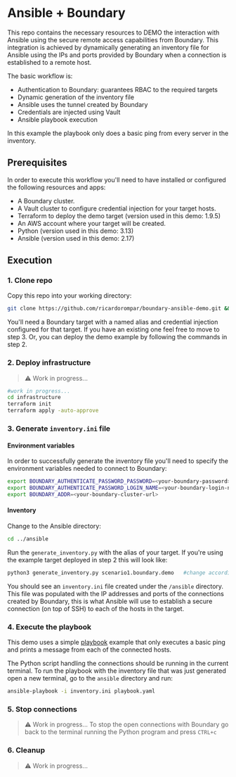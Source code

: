 # Ansible + Boundary
This repo contains the necessary resources to DEMO the interaction with Ansible using the secure remote access capabilities from Boundary. This integration is achieved by dynamically generating an inventory file for Ansible using the IPs and ports provided by Boundary when a connection is established to a remote host.

The basic workflow is:
- Authentication to Boundary: guarantees RBAC to the required targets
- Dynamic generation of the inventory file
- Ansible uses the tunnel created by Boundary 
- Credentials are injected using Vault
- Ansible playbook execution

In this example the playbook only does a basic ping from every server in the inventory.

## Prerequisites
In order to execute this workflow you'll need to have installed or configured the following resources and apps:
- A Boundary cluster.
- A Vault cluster to configure credential injection for your target hosts.
- Terraform to deploy the demo target (version used in this demo: 1.9.5)
- An AWS account where your target will be created.
- Python (version used in this demo: 3.13)
- Ansible (version used in this demo: 2.17)

## Execution

### 1. Clone repo
Copy this repo into your working directory:
```bash
git clone https://github.com/ricardorompar/boundary-ansible-demo.git && cd boundary-ansible-demo
```

You'll need a Boundary target with a named alias and credential injection configured for that target. If you have an existing one feel free to move to step 3. Or, you can deploy the demo example by following the commands in step 2.

### 2. Deploy infrastructure
> ⚠️ Work in progress...
```bash
#work in progress...
cd infrastructure
terraform init
terraform apply -auto-approve
```

### 3. Generate `inventory.ini` file

#### Environment variables
In order to successfully generate the inventory file you'll need to specify the environment variables needed to connect to Boundary:
```bash
export BOUNDARY_AUTHENTICATE_PASSWORD_PASSWORD=<your-boundary-password>
export BOUNDARY_AUTHENTICATE_PASSWORD_LOGIN_NAME=<your-boundary-login-name>
export BOUNDARY_ADDR=<your-boundary-cluster-url>
```

#### Inventory
Change to the Ansible directory:

```bash
cd ../ansible
```

Run the `generate_inventory.py` with the alias of your target. If you're using the example target deployed in step 2 this will look like:
```bash
python3 generate_inventory.py scenario1.boundary.demo   #change according to your alias
```

You should see an `inventory.ini` file created under the `/ansible` directory. This file was populated with the IP addresses and ports of the connections created by Boundary, this is what Ansible will use to establish a secure connection (on top of SSH) to each of the hosts in the target.

### 4. Execute the playbook
This demo uses a simple [playbook](./ansible/playbook.yaml) example that only executes a basic ping and prints a message from each of the connected hosts. 

The Python script handling the connections should be running in the current terminal. To run the playbook with the inventory file that was just generated open a new terminal, go to the `ansible` directory and run:

```bash
ansible-playbook -i inventory.ini playbook.yaml
```

### 5. Stop connections
> ⚠️ Work in progress...
To stop the open connections with Boundary go back to the terminal running the Python program and press `CTRL+c`

### 6. Cleanup 
> ⚠️ Work in progress...


